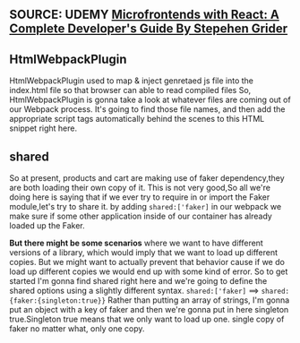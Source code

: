 ## SOURCE: UDEMY [Microfrontends with React: A Complete Developer's Guide By Stepehen Grider ](https://www.udemy.com/course/microfrontend-course/r) 
 

## HtmlWebpackPlugin

HtmlWebpackPlugin used to map & inject genretaed js file into the index.html file so that browser can able to read compiled files
So, HtmlWebpackPlugin is gonna take a look at whatever files are coming out of our Webpack process.
It's going to find those file names, and then add the appropriate script tags automatically behind the scenes to this HTML snippet right here.


## shared 
So at present, products and cart are making use of faker dependency,they are both loading their own copy of it.
This is not very good,So all we're doing here is saying that if we ever try to
require in or import the Faker module,let's try to share it. by adding `shared:['faker]` in our webpack we make sure if some other application inside of our container has already loaded up the Faker.

**But there might be some scenarios** where we want to have different versions of a library, which would imply that we want to load up different copies. But we might want to actually prevent that behavior cause if we do load up different copies we would end up with some kind of error. So to get started I'm gonna find shared right here and we're going to define the shared options using
a slightly different syntax.
 `shared:['faker]` ==> `shared:{faker:{singleton:true}}`
Rather than putting an array of strings, I'm gonna put an object with a key of faker and then we're gonna put in here singleton true.Singleton true means that we only want to load up one. single copy of faker no matter what, only one copy.

